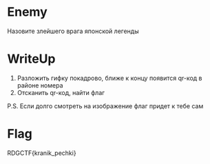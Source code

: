 # Enemy
Назовите злейшего врага японской легенды

# WriteUp

1) Разложить гифку покадрово, ближе к концу появится qr-код в районе номера
2) Отсканить qr-код, найти флаг

P.S. Если долго смотреть на изображение флаг придет к тебе сам

# Flag
RDGCTF{kranik_pechki}